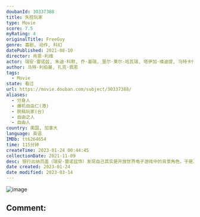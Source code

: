 ```yaml
---
doubanId: 30337388
title: 失控玩家
type: Movie
score: 7.5
myRating: 4
originalTitle: FreeGuy
genre: 喜剧, 动作, 科幻
datePublished: 2021-08-10
director: 肖恩·利维
actor: 瑞安·雷诺兹, 朱迪·科默, 乔·基瑞, 里尔·莱尔·哈瓦瑞, 塔伊加·维迪提, 乌特卡什·安邦德卡尔, 查宁·塔图姆, 休·杰克曼, 道恩·强森, 克里斯·埃文斯, 约翰·卡拉辛斯基, 蒂娜·菲, 卡米尔·科斯塔克, 布丽特妮·欧德福特, 肯尼斯·以色列, 亚历克斯·崔贝克, 劳拉·斯宾塞, 马修·卡德罗普, 迈克尔·陶, 野村祐人, undefined, 何塞·冈斯·阿尔维斯, 欧文·伯克, 加布里埃尔·洛莱斯, 雷吉纳·托芬, 珍妮尔·费格利, 泰特·弗莱彻, 香农·哈特曼, 金伯利·豪威, 亚伦·, 阿纳斯塔西亚·齐卡那瓦, 大卫·莫威克, 阿德里安·, 多梅尼克·阿尔迪诺
author: 马特·利伯曼, 扎克·佩恩
tags:
  - Movie
state: 看过
url: https://movie.douban.com/subject/30337388/
aliases:
  - 分身人
  - 爆机自由仁(港)
  - 脱稿玩家(台)
  - 自由之人
  - 自由人
country: 美国, 加拿大
language: 英语
IMDb: tt6264654
time: 115分钟
createTime: 2023-01-24 00:44:45
collectionDate: 2021-11-09
desc: 银行出纳员盖（瑞安·雷诺兹饰）发现自己其实是开放世界电子游戏中的背景角色，于是决定成为英雄，并改写自己的故事。现在，在一个没有限制的世界里，他决心以自己的方式拯救他的世界，以免为时过晚。
date created: 2023-01-24
date modified: 2023-03-14
---
```


![image](p2677520025.jpg)

Comment:
---
